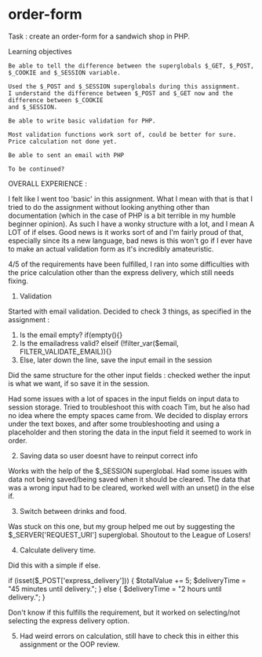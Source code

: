# order-form

Task : create an order-form for a sandwich shop in PHP.

Learning objectives

    Be able to tell the difference between the superglobals $_GET, $_POST, $_COOKIE and $_SESSION variable.

    Used the $_POST and $_SESSION superglobals during this assignment. 
    I understand the difference between $_POST and $_GET now and the difference between $_COOKIE 
    and $_SESSION. 
   
    Be able to write basic validation for PHP.
     
    Most validation functions work sort of, could be better for sure. Price calculation not done yet.

    Be able to sent an email with PHP
    
    To be continued? 

OVERALL EXPERIENCE :

I felt like I went too 'basic' in this assignment. What I mean with that is that I tried to
do the assignment without looking anything other than documentation (which in the case of PHP 
is a bit terrible in my humble beginner opinion).
As such I have a wonky structure with a lot, and I mean A LOT of if elses.
Good news is it works sort of and I'm fairly proud of that, especially since its a new language,
bad news is this won't go if I ever have to make an actual validation form as it's incredibly
amateuristic.

4/5 of the requirements have been fulfilled, I ran into some difficulties with the price calculation
other than the express delivery, which still needs fixing.


1) Validation 

Started with email validation. 
Decided to check 3 things, as specified in the assignment :
1. Is the email empty? if(empty(){}
2. Is the emailadress valid? 
elseif (!filter_var($email, FILTER_VALIDATE_EMAIL)){}
3. Else, later down the line, save the input email in the session

Did the same structure for the other input fields : checked wether the input is what we want,
if so save it in the session.

Had some issues with a lot of spaces in the input fields on input data to session storage.
Tried to troubleshoot this with coach Tim, but he also had no idea where the empty spaces came from.
We decided to display errors under the text boxes, and after some troubleshooting and using a placeholder
and then storing the data in the input field it seemed to work in order.

2) Saving data so user doesnt have to reinput correct info

Works with the help of the $_SESSION superglobal. Had some issues with data not being saved/being saved
when it should be cleared. The data that was a wrong input had to be cleared, worked well with an unset()
in the else if.

3) Switch between drinks and food.

Was stuck on this one, but my group helped me out by suggesting the $_SERVER['REQUEST_URI'] superglobal.
Shoutout to the League of Losers!

4) Calculate delivery time.

Did this with a simple if else. 

if (isset($_POST['express_delivery'])) {
    $totalValue += 5;
    $deliveryTime = "45 minutes until delivery.";
} else {
    $deliveryTime = "2 hours until delivery.";
}

Don't know if this fulfills the requirement, but it worked on selecting/not selecting the express 
delivery option.

5) Had weird errors on calculation, still have to check this in either this assignment or the OOP review.